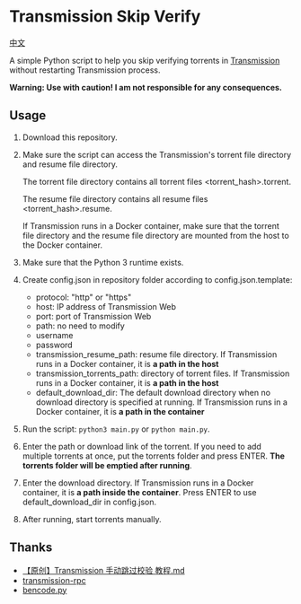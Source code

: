 # Transmission Skip Verify

[中文](./README.zh.md)

A simple Python script to help you skip verifying torrents in [Transmission](https://transmissionbt.com/) without restarting Transmission process.

**Warning: Use with caution! I am not responsible for any consequences.**

## Usage

1. Download this repository.

2. Make sure the script can access the Transmission's torrent file directory and resume file directory.
   
   The torrent file directory contains all torrent files <torrent_hash>.torrent.
   
   The resume file directory contains all resume files <torrent_hash>.resume.
   
   If Transmission runs in a Docker container, make sure that the torrent file directory and the resume file directory are mounted from the host to the Docker container.

3. Make sure that the Python 3 runtime exists.

4. Create config.json in repository folder according to config.json.template:

   + protocol: "http" or "https"
   + host: IP address of Transmission Web
   + port: port of Transmission Web
   + path: no need to modify
   + username
   + password
   + transmission_resume_path: resume file directory. If Transmission runs in a Docker container, it is **a path in the host**
   + transmission_torrents_path: directory of torrent files. If Transmission runs in a Docker container, it is **a path in the host**
   + default_download_dir: The default download directory when no download directory is specified at running. If Transmission runs in a Docker container, it is **a path in the container**

5. Run the script: `python3 main.py` or `python main.py`.

6. Enter the path or download link of the torrent. If you need to add multiple torrents at once, put the torrents folder and press ENTER. **The torrents folder will be emptied after running**.

7. Enter the download directory. If Transmission runs in a Docker container, it is **a path inside the container**. Press ENTER to use default_download_dir in config.json.

8. After running, start torrents manually.

## Thanks

+ [【原创】Transmission 手动跳过校验 教程.md](https://github.com/ylxb2016/PT-help/blob/master/PT%20Tutorial/%E3%80%90%E5%8E%9F%E5%88%9B%E3%80%91Transmission%20%E6%89%8B%E5%8A%A8%E8%B7%B3%E8%BF%87%E6%A0%A1%E9%AA%8C%20%E6%95%99%E7%A8%8B.md)
+ [transmission-rpc](https://github.com/trim21/transmission-rpc)
+ [bencode.py](https://github.com/fuzeman/bencode.py)
